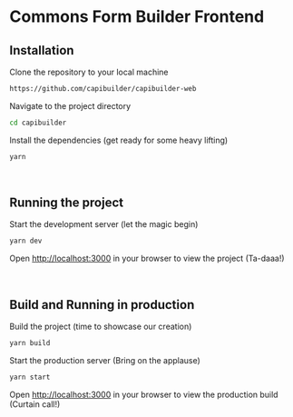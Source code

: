 # Commons Form Builder Frontend

## Installation

Clone the repository to your local machine

```sh
https://github.com/capibuilder/capibuilder-web
```

Navigate to the project directory

```sh
cd capibuilder
```

Install the dependencies (get ready for some heavy lifting)

```sh
yarn
```

<br/>

## Running the project

Start the development server (let the magic begin)

```sh
yarn dev
```

Open <http://localhost:3000> in your browser to view the project (Ta-daaa!)

<br/>

## Build and Running in production

Build the project (time to showcase our creation)

```sh
yarn build
```

Start the production server (Bring on the applause)

```sh
yarn start
```

Open <http://localhost:3000> in your browser to view the production build (Curtain call!)
